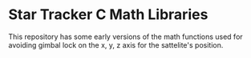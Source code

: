 # Star Tracker C Math Libraries

This repository has some early versions of the math functions used for avoiding gimbal lock on the x, y, z axis for the sattelite's position.